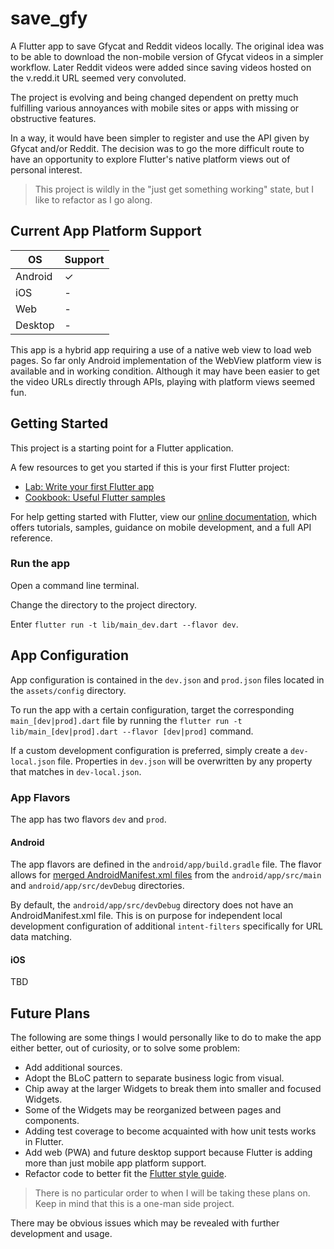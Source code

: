 # save_gfy

A Flutter app to save Gfycat and Reddit videos locally. The original idea was to be able to download the non-mobile version of Gfycat videos in a simpler workflow. Later Reddit videos were added since saving videos hosted on the v.redd.it URL seemed very convoluted.

The project is evolving and being changed dependent on pretty much fulfilling various annoyances with mobile sites or apps with missing or obstructive features.

In a way, it would have been simpler to register and use the API given by Gfycat and/or Reddit. The decision was to go the more difficult route to have an opportunity to explore Flutter's native platform views out of personal interest.

> This project is wildly in the "just get something working" state, but I like to refactor as I go along.

## Current App Platform Support

| OS | Support |
| --- | --- |
| Android | ✓ |
| iOS | - |
| Web | - |
| Desktop | - |

This app is a hybrid app requiring a use of a native web view to load web pages. So far only Android implementation of the WebView platform view is available and in working condition. Although it may have been easier to get the video URLs directly through APIs, playing with platform views seemed fun.

## Getting Started

This project is a starting point for a Flutter application.

A few resources to get you started if this is your first Flutter project:

- [Lab: Write your first Flutter app](https://flutter.io/docs/get-started/codelab)
- [Cookbook: Useful Flutter samples](https://flutter.io/docs/cookbook)

For help getting started with Flutter, view our 
[online documentation](https://flutter.io/docs), which offers tutorials, 
samples, guidance on mobile development, and a full API reference.

### Run the app

Open a command line terminal.

Change the directory to the project directory.

Enter `flutter run -t lib/main_dev.dart --flavor dev`.

## App Configuration

App configuration is contained in the `dev.json` and `prod.json` files located in the `assets/config` directory.

To run the app with a certain configuration, target the corresponding `main_[dev|prod].dart` file by running the `flutter run -t lib/main_[dev|prod].dart --flavor [dev|prod]` command.

If a custom development configuration is preferred, simply create a `dev-local.json` file. Properties in `dev.json` will be overwritten by any property that matches in `dev-local.json`.

### App Flavors

The app has two flavors `dev` and `prod`.

#### Android

The app flavors are defined in the `android/app/build.gradle` file. The flavor allows for [merged AndroidManifest.xml files](https://developer.android.com/studio/build/manifest-merge) from the `android/app/src/main` and `android/app/src/devDebug` directories.

By default, the `android/app/src/devDebug` directory does not have an AndroidManifest.xml file. This is on purpose for independent local development configuration of additional `intent-filters` specifically for URL data matching.

#### iOS

TBD

## Future Plans

The following are some things I would personally like to do to make the app either better, out of curiosity, or to solve some problem:

* Add additional sources. 
* Adopt the BLoC pattern to separate business logic from visual.
* Chip away at the larger Widgets to break them into smaller and focused Widgets. 
* Some of the Widgets may be reorganized between pages and components.
* Adding test coverage to become acquainted with how unit tests works in Flutter.
* Add web (PWA) and future desktop support because Flutter is adding more than just mobile app platform support.
* Refactor code to better fit the [Flutter style guide](https://github.com/flutter/flutter/wiki/Style-guide-for-Flutter-repo).

> There is no particular order to when I will be taking these plans on. Keep in mind that this is a one-man side project.

There may be obvious issues which may be revealed with further development and usage.